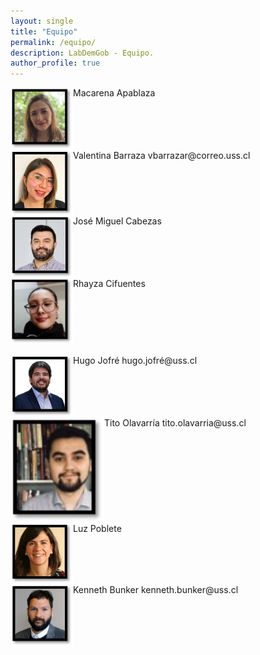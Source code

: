 ```yaml
---
layout: single
title: "Equipo"
permalink: /equipo/
description: LabDemGob - Equipo.
author_profile: true
---
```



<img src="/images/maca.png" align="left" width="100px"/>
  	Macarena Apablaza
<br clear="left"/>

<img src="/images/valentina.png" align="left" width="100px"/>
  	Valentina Barraza
  	vbarrazar@correo.uss.cl
<br clear="left"/>

<img src="/images/jose.png" align="left" width="100px"/>
  	José Miguel Cabezas
<br clear="left"/>

<img src="/images/rhayza.png" align="left" width="100px"/>
  	Rhayza Cifuentes<br clear="left"/>
<br clear="left"/>

<img src="/images/hugo.png" align="left" width="100px"/>
  	Hugo Jofré
  	hugo.jofré@uss.cl
<br clear="left"/>

<img src="/images/tito.png" align="left" width="150px"/>
	Tito Olavarría
	tito.olavarria@uss.cl
<br clear="left"/>

<img src="/images/luz.png" align="left" width="100px"/>
	Luz Poblete
<br clear="left"/>

<img src="/images/kenneth.png" align="left" width="100px"/>
	Kenneth Bunker
	kenneth.bunker@uss.cl
<br clear="left"/>

